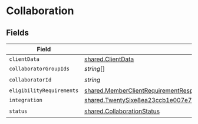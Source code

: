 # Collaboration


## Fields

| Field                                                                                                                                                                                   | Type                                                                                                                                                                                    | Required                                                                                                                                                                                | Description                                                                                                                                                                             |
| --------------------------------------------------------------------------------------------------------------------------------------------------------------------------------------- | --------------------------------------------------------------------------------------------------------------------------------------------------------------------------------------- | --------------------------------------------------------------------------------------------------------------------------------------------------------------------------------------- | --------------------------------------------------------------------------------------------------------------------------------------------------------------------------------------- |
| `clientData`                                                                                                                                                                            | [shared.ClientData](../../../sdk/models/shared/clientdata.md)                                                                                                                           | :heavy_minus_sign:                                                                                                                                                                      | N/A                                                                                                                                                                                     |
| `collaboratorGroupIds`                                                                                                                                                                  | *string*[]                                                                                                                                                                              | :heavy_minus_sign:                                                                                                                                                                      | N/A                                                                                                                                                                                     |
| `collaboratorId`                                                                                                                                                                        | *string*                                                                                                                                                                                | :heavy_check_mark:                                                                                                                                                                      | N/A                                                                                                                                                                                     |
| `eligibilityRequirements`                                                                                                                                                               | [shared.MemberClientRequirementResponse](../../../sdk/models/shared/memberclientrequirementresponse.md)[]                                                                               | :heavy_minus_sign:                                                                                                                                                                      | N/A                                                                                                                                                                                     |
| `integration`                                                                                                                                                                           | [shared.TwentySixe8ea23ccb1e007e7d6560175c7e75c768dac34727b7fe1d834ca24b8221ef4](../../../sdk/models/shared/twentysixe8ea23ccb1e007e7d6560175c7e75c768dac34727b7fe1d834ca24b8221ef4.md) | :heavy_minus_sign:                                                                                                                                                                      | N/A                                                                                                                                                                                     |
| `status`                                                                                                                                                                                | [shared.CollaborationStatus](../../../sdk/models/shared/collaborationstatus.md)                                                                                                         | :heavy_check_mark:                                                                                                                                                                      | N/A                                                                                                                                                                                     |